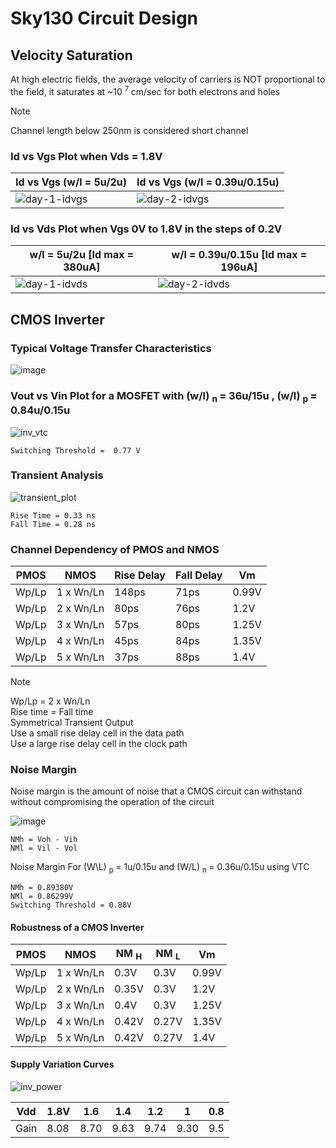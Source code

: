 # Sky130 Circuit Design

## Velocity Saturation

At high electric fields, the average velocity of carriers is
NOT proportional to the field, it saturates at ~10 <sup> 7 </sup> cm/sec
for both electrons and holes

> [!NOTE]
> Channel length below 250nm is considered short channel

### Id vs Vgs Plot when Vds = 1.8V

|Id vs Vgs (w/l = 5u/2u)                                                                                             |Id vs Vgs (w/l = 0.39u/0.15u)                                                                                       | 
|--------------------------------------------------------------------------------------------------------------------|--------------------------------------------------------------------------------------------------------------------|
|![day-1-idvgs](https://github.com/Knightmare-0/Vishnu-VSD-HDP/assets/112769624/6907a594-7690-40c1-840a-a23d1d3d7420)|![day-2-idvgs](https://github.com/Knightmare-0/Vishnu-VSD-HDP/assets/112769624/8a2ff4f4-ab9f-463c-abeb-2f231844a5ab)|

### Id vs Vds Plot when Vgs 0V to 1.8V in the steps of 0.2V

|w/l = 5u/2u      [Id max = 380uA]                                                                                       |w/l = 0.39u/0.15u      [Id max = 196uA]                                                                             | 
|------------------------------------------------------------------------------------------------------------------------|--------------------------------------------------------------------------------------------------------------------|
|    ![day-1-idvds](https://github.com/Knightmare-0/Vishnu-VSD-HDP/assets/112769624/d2901e30-0f41-4b2b-b955-97313c66ab28)|![day-2-idvds](https://github.com/Knightmare-0/Vishnu-VSD-HDP/assets/112769624/a1331918-ee62-4711-9904-900ec0819096)|


## CMOS Inverter

### Typical Voltage Transfer Characteristics 
![image](https://github.com/Knightmare-0/Vishnu-VSD-HDP/assets/112769624/7ce54da2-6b58-40fb-83e4-d87e5a39fd83)

### Vout vs Vin Plot for a MOSFET with (w/l) <sub> n </sub> = 36u/15u , (w/l) <sub> p </sub> = 0.84u/0.15u 
![inv_vtc](https://github.com/Knightmare-0/Vishnu-VSD-HDP/assets/112769624/d0db44e1-6b30-4381-96c3-459fc14a4db1)

```
Switching Threshold =  0.77 V
```

### Transient Analysis
![transient_plot](https://github.com/Knightmare-0/Vishnu-VSD-HDP/assets/112769624/35543c5d-7975-43b7-8b05-11f7fc2e7b29)

```
Rise Time = 0.33 ns
Fall Time = 0.28 ns
```

### Channel Dependency of PMOS and NMOS

| PMOS   | NMOS      | Rise Delay | Fall Delay |Vm    |
|--------|-----------|------------|------------|------|
| Wp/Lp  |1 x Wn/Ln  |148ps       |71ps        |0.99V |
| Wp/Lp  |2 x Wn/Ln  |80ps        |76ps        |1.2V  |
| Wp/Lp  |3 x Wn/Ln  |57ps        |80ps        |1.25V |
| Wp/Lp  |4 x Wn/Ln  |45ps        |84ps        |1.35V |
| Wp/Lp  |5 x Wn/Ln  |37ps        |88ps        |1.4V  |

> [!NOTE]
> Wp/Lp = 2 x Wn/Ln <br>
> Rise time = Fall time <br>
> Symmetrical Transient Output <br>
> Use a small rise delay cell in the data path <br>
> Use a large rise delay cell in the clock path <br>

### Noise Margin

<p>
  Noise margin is the amount of noise that a CMOS circuit can withstand without compromising the operation of the circuit
</p>

![image](https://github.com/Knightmare-0/Vishnu-VSD-HDP/assets/112769624/ce9e127b-9cd7-4b0d-a1e1-b629a97815b4)


```
NMh = Voh - Vih
NMl = Vil - Vol
```
<p>
  Noise Margin For (W\L) <sub> p </sub> = 1u/0.15u and (W/L) <sub> n </sub> = 0.36u/0.15u using VTC
</p>

```
NMh = 0.89380V
NMl = 0.86299V
Switching Threshold = 0.88V
```

####  Robustness of a CMOS Inverter


| PMOS   | NMOS      | NM <sub> H </sub>| NM <sub> L</sub> |Vm    |
|--------|-----------|------------------|------------------|------|
| Wp/Lp  |1 x Wn/Ln  |0.3V              |0.3V              |0.99V |
| Wp/Lp  |2 x Wn/Ln  |0.35V             |0.3V              |1.2V  |
| Wp/Lp  |3 x Wn/Ln  |0.4V              |0.3V              |1.25V |
| Wp/Lp  |4 x Wn/Ln  |0.42V             |0.27V             |1.35V |
| Wp/Lp  |5 x Wn/Ln  |0.42V             |0.27V             |1.4V  |

#### Supply Variation Curves

![inv_power](https://github.com/Knightmare-0/Vishnu-VSD-HDP/assets/112769624/42943061-90a0-4120-af0f-2211e22f8825)


|Vdd  |1.8V |1.6|1.4|1.2|1|0.8|
|-----|-----|---|---|---|-|---|
|Gain |8.08|8.70|9.63|9.74|9.30|9.5| 













